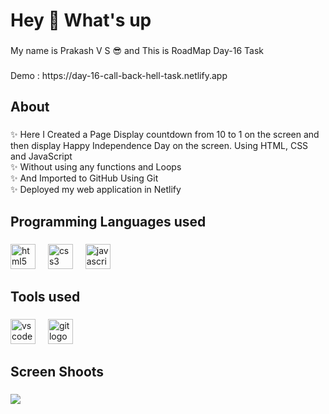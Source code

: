 <h1 align="left">Hey 👋 What's up</h1>

###

<p align="left">My name is Prakash V S 😎 and This is RoadMap Day-16 Task</p>

###

 <p align="1eft">Demo : https://day-16-call-back-hell-task.netlify.app

</p> 

###

<h2 align="left">About</h2>

###

<p align="left">✨ Here I Created a Page Display countdown from 10 to 1 on the screen and then display Happy Independence Day
on the screen. Using HTML, CSS and JavaScript <br>✨ Without using any functions and Loops <br>✨ And Imported to GitHub Using Git<br>✨ Deployed my web application in Netlify </p>

###

<h2 align="left">Programming Languages used</h2>

###

<div align="left">
  <img src="https://cdn.jsdelivr.net/gh/devicons/devicon/icons/html5/html5-original.svg" height="40" alt="html5 logo"  />
  <img width="12" />
  <img src="https://cdn.jsdelivr.net/gh/devicons/devicon/icons/css3/css3-original.svg" height="40" alt="css3 logo"  />
  <img width="12" />
  <img src="https://cdn.jsdelivr.net/gh/devicons/devicon/icons/javascript/javascript-original.svg" height="40" alt="javascript logo"  />
  <img width="12" />
 
</div>

###

<h2 align="left">Tools used</h2>

###

<div align="left">
  <img src="https://cdn.jsdelivr.net/gh/devicons/devicon/icons/vscode/vscode-original.svg" height="40" alt="vscode logo"  />
  <img width="12" />
  <img src="https://cdn.jsdelivr.net/gh/devicons/devicon/icons/git/git-original.svg" height="40" alt="git logo"  />
</div>

###

<h2 align="left">Screen Shoots</h2>

###


<img align="left" src="https://github.com/Prakash-V-S/Day-16-CALL-BACK-HELL-TASK/assets/141955456/236b944a-dd76-499d-a506-6ffa98898b31" />


###
